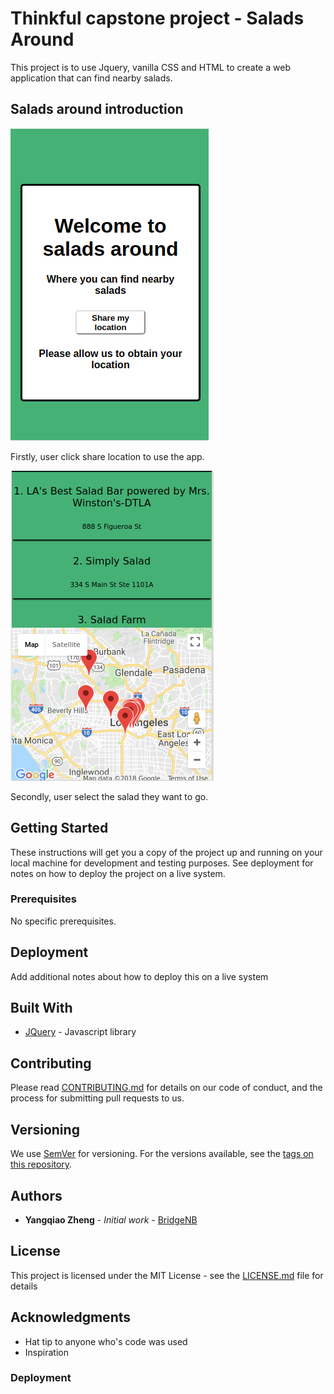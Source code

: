 # Thinkful capstone project - Salads Around

This project is to use Jquery, vanilla CSS and HTML to create a web application that can find nearby salads.

## Salads around introduction
![home_page](/asset/home_page.png "Home page")

Firstly, user click share location to use the app.

![application_page](/asset/application_page.png "Application page")

Secondly, user select the salad they want to go.

## Getting Started

These instructions will get you a copy of the project up and running on your local machine for development and testing purposes. See deployment for notes on how to deploy the project on a live system.

### Prerequisites

No specific prerequisites.

## Deployment

Add additional notes about how to deploy this on a live system

## Built With

* [JQuery](https://jquery.com/) - Javascript library

## Contributing

Please read [CONTRIBUTING.md](https://gist.github.com/PurpleBooth/b24679402957c63ec426) for details on our code of conduct, and the process for submitting pull requests to us.

## Versioning

We use [SemVer](http://semver.org/) for versioning. For the versions available, see the [tags on this repository](https://github.com/your/project/tags).

## Authors

* **Yangqiao Zheng** - *Initial work* - [BridgeNB](https://github.com/BridgeNB)

## License

This project is licensed under the MIT License - see the [LICENSE.md](LICENSE.md) file for details

## Acknowledgments

* Hat tip to anyone who's code was used
* Inspiration

### Deployment
